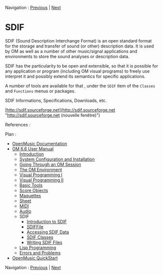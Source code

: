 Navigation : [Previous](SoundPreferences "page précédente\(Audio
Preferences\)") | [Next](SDIF-Intro "Next\(Introduction
to SDIF\)")

# SDIF

SDIF (Sound Description Interchange Format) is an open standard format for the
storage and transfer of sound (or other) description data. It is used by OM as
well as a number of other music/signal applications and environments to store
the sound analyses or description data.

SDIF has the particularity to be open and extensible, so that it is possible
for any application or program (including OM visual programs) to freely use
interpret it and possibly extend its semantics for specific applications.

A number of tools are available for that , under the `SDIF` item of the
`Classes` and `Functions` menus or packages.

SDIF Informations, Specifications, Downloads, etc.

[http://sdif.sourceforge.net](http://sdif.sourceforge.net
"http://sdif.sourceforge.net \(nouvelle fenêtre\)")

References :

Plan :

  * [OpenMusic Documentation](OM-Documentation)
  * [OM 6.6 User Manual](OM-User-Manual)
    * [Introduction](00-Sommaire)
    * [System Configuration and Installation](Installation)
    * [Going Through an OM Session](Goingthrough)
    * [The OM Environment](Environment)
    * [Visual Programming I](BasicVisualProgramming)
    * [Visual Programming II](AdvancedVisualProgramming)
    * [Basic Tools](BasicObjects)
    * [Score Objects](ScoreObjects)
    * [Maquettes](Maquettes)
    * [Sheet](Sheet)
    * [MIDI](MIDI)
    * [Audio](Audio)
    * SDIF
      * [Introduction to SDIF](SDIF-Intro)
      * [SDIFFile](SDIFFile)
      * [Accessing SDIF Data](SDIF-Read)
      * [SDIF Classes](SDIF-Classes)
      * [Writing SDIF Files](SDIF-Write)
    * [Lisp Programming](Lisp)
    * [Errors and Problems](errors)
  * [OpenMusic QuickStart](QuickStart-Chapters)

Navigation : [Previous](SoundPreferences "page précédente\(Audio
Preferences\)") | [Next](SDIF-Intro "Next\(Introduction
to SDIF\)")

